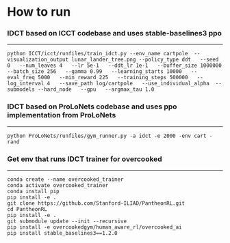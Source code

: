 # How to run

### IDCT based on ICCT codebase and uses stable-baselines3 ppo
----------------------------------------------------------
`python ICCT/icct/runfiles/train_idct.py --env_name cartpole  --visualization_output lunar_lander_tree.png --policy_type ddt   --seed 0   --num_leaves 4   --lr 5e-1   --ddt_lr 1e-1   --buffer_size 1000000   --batch_size 256   --gamma 0.99   --learning_starts 10000   --eval_freq 5000   --min_reward 225   --training_steps 500000   --log_interval 4   --save_path log/cartpole   --use_individual_alpha  --submodels --hard_node   --gpu   --argmax_tau 1.0`

### IDCT based on ProLoNets codebase and uses ppo implementation from ProLoNets
---------------------------------------------------------------------------
`python ProLoNets/runfiles/gym_runner.py -a idct -e 2000 -env cart -rand`

### Get env that runs IDCT trainer for overcooked
-------------------------------------------------
```
conda create --name overcooked_trainer
conda activate overcooked_trainer
conda install pip
pip install -e .
git clone https://github.com/Stanford-ILIAD/PantheonRL.git
cd PantheonRL
pip install -e .
git submodule update --init --recursive
pip install -e overcookedgym/human_aware_rl/overcooked_ai
pip install stable_baselines3==1.2.0
```
